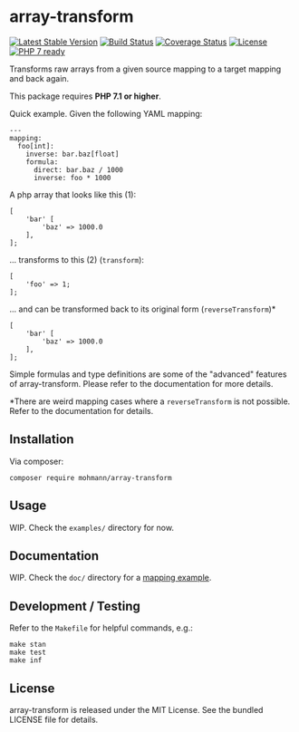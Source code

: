 array-transform
===============
[![Latest Stable Version](https://poser.pugx.org/mohmann/array-transform/v/stable)](https://packagist.org/packages/mohmann/array-transform)
[![Build Status](https://travis-ci.org/martinohmann/array-transform.svg?branch=master)](https://travis-ci.org/martinohmann/array-transform)
[![Coverage Status](https://coveralls.io/repos/github/martinohmann/array-transform/badge.svg)](https://coveralls.io/github/martinohmann/array-transform)
[![License](https://img.shields.io/badge/license-MIT-blue.svg)](https://opensource.org/licenses/MIT)
[![PHP 7 ready](http://php7ready.timesplinter.ch/martinohmann/array-transform/badge.svg)](https://travis-ci.org/martinohmann/arry-transform)

Transforms raw arrays from a given source mapping to a target mapping and back again.

This package requires **PHP 7.1 or higher**.

Quick example. Given the following YAML mapping:
```
---
mapping:
  foo[int]:
    inverse: bar.baz[float]
    formula:
      direct: bar.baz / 1000
      inverse: foo * 1000
```

A php array that looks like this (1):
```
[
    'bar' [
        'baz' => 1000.0
    ],
];
```

... transforms to this (2) (`transform`):
```
[
    'foo' => 1;
];
```

... and can be transformed back to its original form (`reverseTransform`)*
```
[
    'bar' [
        'baz' => 1000.0
    ],
];
```

Simple formulas and type definitions are some of the "advanced" features of array-transform. Please refer to the documentation for more details.

*There are weird mapping cases where a `reverseTransform` is not possible. Refer to the documentation for details.

Installation
------------

Via composer:

```
composer require mohmann/array-transform
```

Usage
-----

WIP. Check the `examples/` directory for now.

Documentation
-------------

WIP. Check the `doc/` directory for a [mapping example](doc/full-mapping.yaml).

Development / Testing
---------------------

Refer to the `Makefile` for helpful commands, e.g.:

```
make stan
make test
make inf
```

License
-------

array-transform is released under the MIT License. See the bundled LICENSE file for details.
